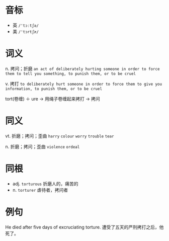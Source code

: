 # 音标

- 英 `/'tɔːtʃə/`
- 美 `/'tɔrtʃɚ/`

# 词义

n. 拷问；折磨
`an act of deliberately hurting someone in order to force them to tell you something, to punish them, or to be cruel`

v. 拷打
`to deliberately hurt someone in order to force them to give you information, to punish them, or to be cruel`



tort(卷缠) ＋ ure → 用绳子卷缠起来拷打 → 拷问

# 同义

vt. 折磨；拷问；歪曲
`harry` `colour` `worry` `trouble` `tear`

n. 折磨；拷问；歪曲
`violence` `ordeal`

# 同根

- adj. `torturous` 折磨人的，痛苦的
- n. `torturer` 虐待者，拷问者

# 例句

He died after five days of excruciating torture.
遭受了五天的严刑拷打之后，他死了。


